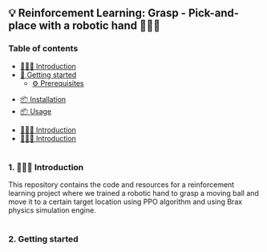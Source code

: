 ## 💡 Reinforcement Learning: Grasp - Pick-and-place with a robotic hand 👨🏻‍💻

### Table of contents

- [👨🏻‍💻 Introduction](#introduction)
- [🚀 Getting started](#getting-started)
	* [⚙️ Prerequisites](#prerequisites)
 * [📦 Installation](#installation)
 * [📦 Usage](#usage)
- [👨🏻‍💻 Introduction](#introduction)
- [👨🏻‍💻 Introduction](#introduction)

#

<a id="introduction" />

### 1. 👨🏻‍💻 Introduction

This repository contains the code and resources for a reinforcement learning project where we trained a robotic hand to grasp a moving ball and move it to a certain target location using PPO algorithm and using Brax physics simulation engine.

#

<a id="getting-started" />

### 2.  Getting started
